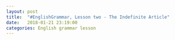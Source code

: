 ```yaml
---
layout: post
title:  "#EnglishGrammar, Lesson two - The Indefinite Article"
date:   2018-01-21 23:19:00
categories: English grammar lesson
---
```


 